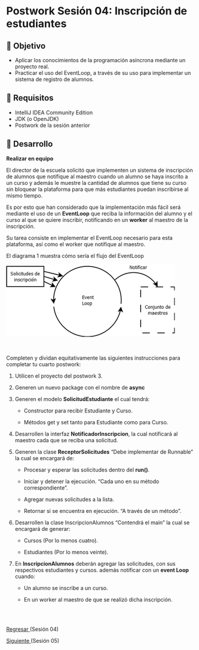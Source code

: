 # Postwork Sesión 04: Inscripción de estudiantes

## 🎩 Objetivo 

- Aplicar los conocimientos de la programación asíncrona mediante un proyecto real.
- Practicar el uso del EventLoop, a través de su uso para implementar un sistema de registro de alumnos.

## 🎯 Requisitos 

- IntelliJ IDEA Community Edition
- JDK (o OpenJDK)
- Postwork de la sesión anterior

## 🚀 Desarrollo

**Realizar en equipo**

El director de la escuela solicitó que implementen un sistema de inscripción de alumnos que notifique al maestro cuando un alumno se haya inscrito a un curso y además le muestre la cantidad de alumnos que tiene su curso sin bloquear la plataforma para que más estudiantes puedan inscribirse al mismo tiempo.

Es por esto que han considerado que la implementación más fácil será mediante el uso de un **EventLoop** que reciba la información del alumno y el curso al que se quiere inscribir, notificando en un **worker** al maestro de la inscripción.

Su tarea consiste en implementar el EventLoop necesario para esta plataforma, así como el worker que notifique al maestro.

El diagrama 1 muestra cómo sería el flujo del EventLoop

![diagrama1](img/diagrama1.png)

<br/>

Completen y dividan equitativamente las siguientes instrucciones para completar tu cuarto postwork:

1. Utilicen el proyecto del postwork 3.

2. Generen un nuevo package con el nombre de **async** 

3. Generen el modelo **SolicitudEstudiante** el cual tendrá:

    - Constructor para recibir Estudiante y Curso.

    - Métodos get y set tanto para Estudiante como para Curso.

4. Desarrollen la interfaz **NotificadorInscripcion**, la cual notificará al maestro cada que se reciba una solicitud.

5. Generen la clase **ReceptorSolicitudes** “Debe implementar de Runnable” la cual se encargará de:

    - Procesar y esperar las solicitudes dentro del **run()**.

    - Iniciar y detener la ejecución. “Cada uno en su método correspondiente”.

    - Agregar nuevas solicitudes a la lista.

    - Retornar si se encuentra en ejecución. “A través de un método”.

6. Desarrollen la clase InscripcionAlumnos “Contendrá el main” la cual se encargará de generar:

    - Cursos (Por lo menos cuatro).

    - Estudiantes (Por lo menos veinte).

7. En **InscripcionAlumnos** deberán agregar las solicitudes, con sus respectivos estudiantes y cursos. además notificar con un **event Loop** cuando:

    - Un alumno se inscribe a un curso.

    - En un worker al maestro de que se realizó dicha inscripción.
<br/>
<br/>

[Regresar ](../Readme.md)(Sesión 04)

[Siguiente ](../../Sesion-05/Readme.md)(Sesión 05)

